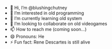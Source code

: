 - 👋 Hi, I’m @blushingchutney
- 👀 I’m interested in old programming
- 🌱 I’m currently learning old system
- 💞️ I’m looking to collaborate on old videogames
- 📫 How to reach me (coming soon...)
- 😄 Pronouns: He
- ⚡ Fun fact: Rene Descartes is still alive

<!---
blushingchutney/blushingchutney is a ✨ special ✨ repository because its `README.md` (this file) appears on your GitHub profile.
You can click the Preview link to take a look at your changes.
--->
